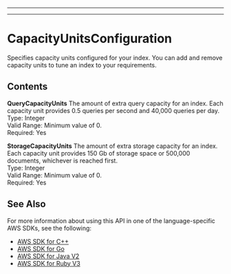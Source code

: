 --------

--------

# CapacityUnitsConfiguration<a name="API_CapacityUnitsConfiguration"></a>

Specifies capacity units configured for your index\. You can add and remove capacity units to tune an index to your requirements\.

## Contents<a name="API_CapacityUnitsConfiguration_Contents"></a>

 **QueryCapacityUnits**   <a name="Kendra-Type-CapacityUnitsConfiguration-QueryCapacityUnits"></a>
The amount of extra query capacity for an index\. Each capacity unit provides 0\.5 queries per second and 40,000 queries per day\.  
Type: Integer  
Valid Range: Minimum value of 0\.  
Required: Yes

 **StorageCapacityUnits**   <a name="Kendra-Type-CapacityUnitsConfiguration-StorageCapacityUnits"></a>
The amount of extra storage capacity for an index\. Each capacity unit provides 150 Gb of storage space or 500,000 documents, whichever is reached first\.  
Type: Integer  
Valid Range: Minimum value of 0\.  
Required: Yes

## See Also<a name="API_CapacityUnitsConfiguration_SeeAlso"></a>

For more information about using this API in one of the language\-specific AWS SDKs, see the following:
+  [AWS SDK for C\+\+](https://docs.aws.amazon.com/goto/SdkForCpp/kendra-2019-02-03/CapacityUnitsConfiguration) 
+  [AWS SDK for Go](https://docs.aws.amazon.com/goto/SdkForGoV1/kendra-2019-02-03/CapacityUnitsConfiguration) 
+  [AWS SDK for Java V2](https://docs.aws.amazon.com/goto/SdkForJavaV2/kendra-2019-02-03/CapacityUnitsConfiguration) 
+  [AWS SDK for Ruby V3](https://docs.aws.amazon.com/goto/SdkForRubyV3/kendra-2019-02-03/CapacityUnitsConfiguration) 